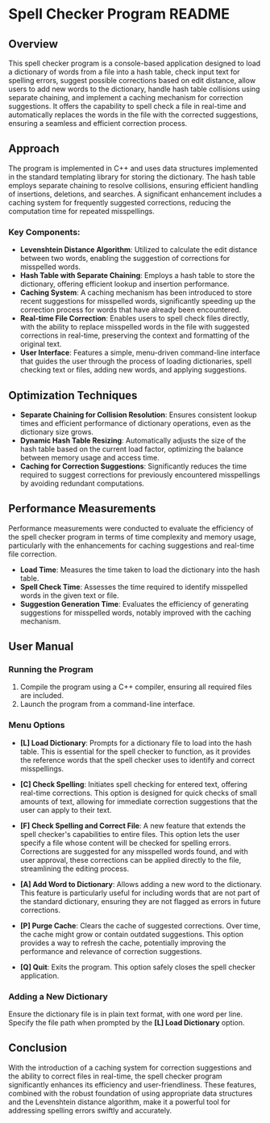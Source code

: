 # Spell Checker Program README

## Overview

This spell checker program is a console-based application designed to load a dictionary of words
from a file into a hash table, check input text for spelling errors, suggest possible corrections
based on edit distance, allow users to add new words to the dictionary, handle hash table collisions
using separate chaining, and implement a caching mechanism for correction suggestions. It offers the
capability to spell check a file in real-time and automatically replaces the words in the file with
the corrected suggestions, ensuring a seamless and efficient correction process.

## Approach

The program is implemented in C++ and uses data structures implemented in the standard templating
library for storing the dictionary. The hash table employs separate chaining to resolve collisions,
ensuring efficient handling of insertions, deletions, and searches. A significant enhancement
includes a caching system for frequently suggested corrections, reducing the computation time for
repeated misspellings.

### Key Components:

- **Levenshtein Distance Algorithm**: Utilized to calculate the edit distance between two words,
  enabling the suggestion of corrections for misspelled words.
- **Hash Table with Separate Chaining**: Employs a hash table to store the dictionary, offering
  efficient lookup and insertion performance.
- **Caching System**: A caching mechanism has been introduced to store recent suggestions for
  misspelled words, significantly speeding up the correction process for words that have already
  been encountered.
- **Real-time File Correction**: Enables users to spell check files directly, with the ability to
  replace misspelled words in the file with suggested corrections in real-time, preserving the
  context and formatting of the original text.
- **User Interface**: Features a simple, menu-driven command-line interface that guides the user
  through the process of loading dictionaries, spell checking text or files, adding new words, and
  applying suggestions.

## Optimization Techniques

- **Separate Chaining for Collision Resolution**: Ensures consistent lookup times and efficient
  performance of dictionary operations, even as the dictionary size grows.
- **Dynamic Hash Table Resizing**: Automatically adjusts the size of the hash table based on the
  current load factor, optimizing the balance between memory usage and access time.
- **Caching for Correction Suggestions**: Significantly reduces the time required to suggest
  corrections for previously encountered misspellings by avoiding redundant computations.

## Performance Measurements

Performance measurements were conducted to evaluate the efficiency of the spell checker program in
terms of time complexity and memory usage, particularly with the enhancements for caching
suggestions and real-time file correction.

- **Load Time**: Measures the time taken to load the dictionary into the hash table.
- **Spell Check Time**: Assesses the time required to identify misspelled words in the given text or
  file.
- **Suggestion Generation Time**: Evaluates the efficiency of generating suggestions for misspelled
  words, notably improved with the caching mechanism.

## User Manual

### Running the Program

1. Compile the program using a C++ compiler, ensuring all required files are included.
2. Launch the program from a command-line interface.

### Menu Options

- **[L] Load Dictionary**: Prompts for a dictionary file to load into the hash table. This is
  essential for the spell checker to function, as it provides the reference words that the spell
  checker uses to identify and correct misspellings.

- **[C] Check Spelling**: Initiates spell checking for entered text, offering real-time corrections.
  This option is designed for quick checks of small amounts of text, allowing for immediate
  correction suggestions that the user can apply to their text.

- **[F] Check Spelling and Correct File**: A new feature that extends the spell checker's
  capabilities to entire files. This option lets the user specify a file whose content will be
  checked for spelling errors. Corrections are suggested for any misspelled words found, and with
  user approval, these corrections can be applied directly to the file, streamlining the editing
  process.

- **[A] Add Word to Dictionary**: Allows adding a new word to the dictionary. This feature is
  particularly useful for including words that are not part of the standard dictionary, ensuring
  they are not flagged as errors in future corrections.

- **[P] Purge Cache**: Clears the cache of suggested corrections. Over time, the cache might grow or
  contain outdated suggestions. This option provides a way to refresh the cache, potentially
  improving the performance and relevance of correction suggestions.

- **[Q] Quit**: Exits the program. This option safely closes the spell checker application.

### Adding a New Dictionary

Ensure the dictionary file is in plain text format, with one word per line. Specify the file path
when prompted by the **[L] Load Dictionary** option.

## Conclusion

With the introduction of a caching system for correction suggestions and the ability to correct
files in real-time, the spell checker program significantly enhances its efficiency and
user-friendliness. These features, combined with the robust foundation of using appropriate data
structures and the Levenshtein distance algorithm, make it a powerful tool for addressing spelling
errors swiftly and accurately.
